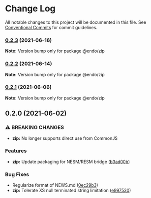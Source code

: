 # Change Log

All notable changes to this project will be documented in this file.
See [Conventional Commits](https://conventionalcommits.org) for commit guidelines.

### [0.2.3](https://github.com/endojs/endo/compare/@endo/zip@0.2.2...@endo/zip@0.2.3) (2021-06-16)

**Note:** Version bump only for package @endo/zip





### [0.2.2](https://github.com/endojs/endo/compare/@endo/zip@0.2.1...@endo/zip@0.2.2) (2021-06-14)

**Note:** Version bump only for package @endo/zip





### [0.2.1](https://github.com/endojs/endo/compare/@endo/zip@0.2.0...@endo/zip@0.2.1) (2021-06-06)

**Note:** Version bump only for package @endo/zip





## 0.2.0 (2021-06-02)


### ⚠ BREAKING CHANGES

* **zip:** No longer supports direct use from CommonJS

### Features

* **zip:** Update packaging for NESM/RESM bridge ([b3ad00b](https://github.com/endojs/endo/commit/b3ad00b5a07357f778a7978b257603c6aaddaca2))


### Bug Fixes

* Regularize format of NEWS.md ([0ec29b3](https://github.com/endojs/endo/commit/0ec29b34a18b17cc6b90e5a46575e634714e978e))
* **zip:** Tolerate XS null terminated string limitation ([e997530](https://github.com/endojs/endo/commit/e99753088332508e056b6f5065141fb44185ad2a))
